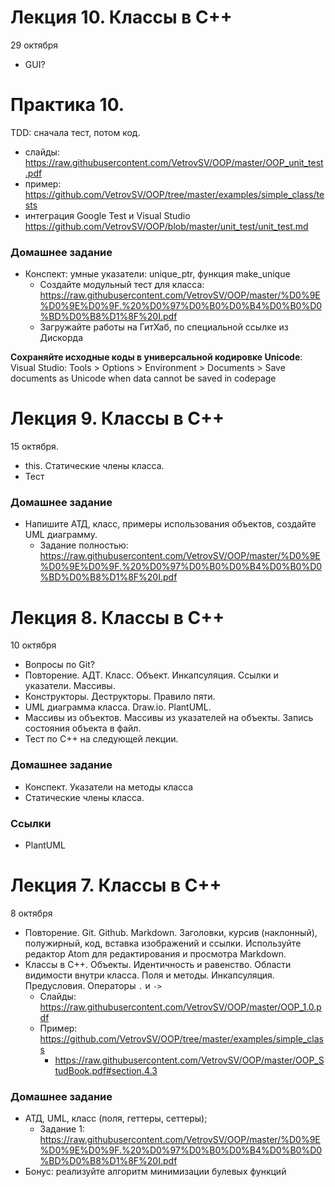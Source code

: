 # Лекция 10. Классы в С++
29 октября
- GUI?

# Практика 10.
TDD: сначала тест, потом код.
- слайды: https://raw.githubusercontent.com/VetrovSV/OOP/master/OOP_unit_test.pdf
- пример: https://github.com/VetrovSV/OOP/tree/master/examples/simple_class/tests
- интеграция Google Test и Visual Studio https://github.com/VetrovSV/OOP/blob/master/unit_test/unit_test.md


### Домашнее задание
- Конспект: умные указатели: unique_ptr, функция make_unique
  - Создайте модульный тест для класса: https://raw.githubusercontent.com/VetrovSV/OOP/master/%D0%9E%D0%9E%D0%9F.%20%D0%97%D0%B0%D0%B4%D0%B0%D0%BD%D0%B8%D1%8F%20I.pdf
  - Загружайте работы на ГитХаб, по специальной ссылке из Дискорда

**Сохраняйте исходные коды в универсальной кодировке Unicode**:
Visual Studio: Tools > Options > Environment > Documents > Save documents as Unicode when data cannot be saved in codepage

# Лекция 9. Классы в С++
15 октября.
- this. Статические члены класса.
- Тест

### Домашнее задание
- Напишите АТД, класс, примеры использования объектов, создайте UML диаграмму.
  - Задание полностью: https://raw.githubusercontent.com/VetrovSV/OOP/master/%D0%9E%D0%9E%D0%9F.%20%D0%97%D0%B0%D0%B4%D0%B0%D0%BD%D0%B8%D1%8F%20I.pdf

# Лекция 8. Классы в С++
10 октября
- Вопросы по Git?
- Повторение. АДТ. Класс. Объект. Инкапсуляция. Ссылки и указатели. Массивы.
- Конструкторы. Деструкторы. Правило пяти. 
- UML диаграмма класса. Draw.io. PlantUML.
- Массивы из объектов. Массивы из указателей на объекты. Запись состояния объекта в файл.
- Тест по C++ на следующей лекции.

### Домашнее задание
- Конспект. Указатели на методы класса
- Статические члены класса.


### Ссылки
- PlantUML

# Лекция 7. Классы в С++
8 октября
- Повторение. Git. Github. Markdown. Заголовки, курсив (наклонный), полужирный, код, вставка изображений и ссылки.
Используйте редактор Atom для редактирования и просмотра Markdown.
- Классы в С++. Объекты. Идентичность и равенство. Области видимости внутри класса. Поля и методы. Инкапсуляция. Предусловия. Операторы `.` и `->`
  - Слайды: https://raw.githubusercontent.com/VetrovSV/OOP/master/OOP_1.0.pdf
  - Пример: https://github.com/VetrovSV/OOP/tree/master/examples/simple_class
    - https://raw.githubusercontent.com/VetrovSV/OOP/master/OOP_StudBook.pdf#section.4.3


### Домашнее задание
- АТД, UML, класс (поля, геттеры, сеттеры); 
  - Задание 1: https://raw.githubusercontent.com/VetrovSV/OOP/master/%D0%9E%D0%9E%D0%9F.%20%D0%97%D0%B0%D0%B4%D0%B0%D0%BD%D0%B8%D1%8F%20I.pdf
- Бонус: реализуйте алгоритм минимизации булевых функций
